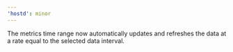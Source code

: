 ```yaml
---
'hostd': minor
---
```


The metrics time range now automatically updates and refreshes the data at a rate equal to the selected data interval.
